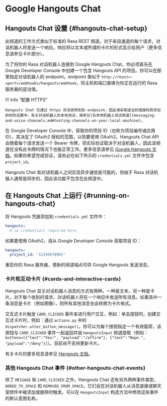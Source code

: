 # Google Hangouts Chat

## Hangouts Chat 设置 {#hangouts-chat-setup}

此频道的工作方式类似于标准的 Rasa REST 频道。对于来自通道的每个请求，对话机器人将发送一个响应。响应将以文本或所谓的卡片的形式显示给用户（更多信息请参见卡片部分）。

为了将你的 Rasa 对话机器人连接到 Google Hangouts Chat，你必须首先在 Google Developer Console 中创建一个包含 Hangouts API 的项目。你可以在那里指定对话机器人的 endpoint。endpoint 类似于 `http://<host>:<port>/webhooks/hangouts/webhook`，将主机和端口替换为你正在运行的 Rasa 服务器的适当值。

!!! info "配置 HTTPS"

    Hangouts Chat 仅通过 https 将消息转到到 endpoint，因此请采取适当的措施将其添加到你的设置中。有关对话机器人的本地测试，请参见[在本地机器上测试频道](messaging-and-voice-channels.md#testing-channels-on-your-local-machine)。

在 Google Developer Console 中，获取你的项目 ID（也称为项目编号或应用 ID），其决定了 OAuth2 授权的范围，以防要使用 OAuth2。Hangouts Chat API 会随着每个请求发送一个 Bearer 令牌，但实际验证取决于对话机器人，因此该频道在没有此令牌的情况下也能正常工作。更多信息请参见 [Google Hangouts 文档](https://developers.google.com/hangouts/chat)。如果你希望完成验证，请务必在如下所示的 `credentials.yml` 文件中包含 `project_id`。

Hangouts Chat 和对话机器人之间实现异步通信是可能的，但由于 Rasa 对话机器人通常是同步的，因此该功能不包含在此频道中。

## 在 Hangouts Chat 上运行 {#running-on-hangouts-chat}

将 Hangouts 凭据添加到 `credentials.yml` 文件中：

```yaml
hangouts:
  # no credentials required here
```

如果要使用 OAuth2，请从 Google Developer Console 获取项目 ID：

```yaml
hangouts:
  project_id: "12345678901"
```

重启你的 Rasa 服务器，使新的频道端点可供 Google Hangouts 发送消息。

### 卡片和互动卡片 {#cards-and-interactive-cards}

Hangouts Chat 显示对话机器人消息的方式有两种，一种是文本，另一种是卡片。对于每个收到的请求，对话机器人将在一个响应中发送所有消息。如果其中一条消息是卡片（例如图像），则所有其他消息也会转换为卡片格式。

交互式卡片触发 `CARD_CLICKED` 事件来进行用户交互，例如：单击按钮时。创建交互式卡片时，例如：通过 `actions.py` 中的 `dispatcher.utter_button_message()`，你可以为每个按钮指定一个有效载荷，该按钮与 `CARD_CLICKED` 事件一起返回并由 `HangoutsInput` 频道提取（例如：`buttons=[{"text":"Yes!", "payload":"/affirm"}, {"text":"Nope.", "payload":"/deny"}]`）。目前尚不支持更新卡片。

有关卡片的更多信息请参见 [Hangouts 文档](https://developers.google.com/hangouts/chat/reference)。

### 其他 Hangouts Chat 事件 {#other-hangouts-chat-events}

除了 `MESSAGE` 和 `CARD_CLICKED` 之外，Hangouts Chat 还有另外两种事件类型，`ADDED_TO_SPACE` 和 `REMOVED_FROM_SPACE`。它们会在对话机器人从消息直接或聊天室控件中被添加或删除时触发。可以在 `HangoutsInput` 构造方法中修改这些事件的默认意图名称。
